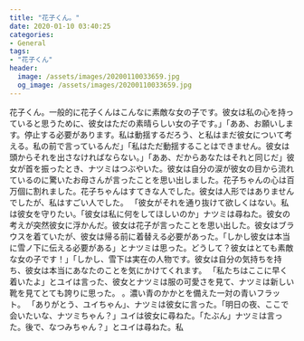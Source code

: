 ```yaml
---
title: "花子くん。"
date: 2020-01-10 03:40:25
categories:
- General
tags:
- "花子くん"
header:
  image: /assets/images/20200110033659.jpg
  og_image: /assets/images/20200110033659.jpg
---
```


花子くん。一般的に花子くんはこんなに素敵な女の子です。彼女は私の心を持っていると思うために、彼女はただの素晴らしい女の子です。」「ああ、お願いします。停止する必要があります。私は動揺するだろう、と私はまだ彼女について考える。私の前で言っているんだ」「私はただ動揺することはできません。彼女は頭からそれを出さなければならない。」「ああ、だからあなたはそれと同じだ」彼女が首を振ったとき、ナツミはつぶやいた。彼女は自分の涙が彼女の目から流れているのに驚いたお母さんが言ったことを思い出しました。花子ちゃんの心は百万個に割れました。花子ちゃんはすてきな人でした。彼女は人形ではありませんでしたが、私はすごい人でした。 「彼女がそれを通り抜けて欲しくはない。私は彼女を守りたい。「彼女は私に何をしてほしいのか」ナツミは尋ねた。彼女の考えが突然彼女に浮かんだ。彼女は花子が言ったことを思い出した。彼女はブラウスを着ていたが、彼女は帰る前に着替える必要があった。「しかし彼女は本当に雪ノ下に伝える必要がある」とナツミは思った。どうして？彼女はとても素敵な女の子です！」「しかし、雪下は実在の人物です。彼女は自分の気持ちを持ち、彼女は本当にあなたのことを気にかけてくれます。 「私たちはここに早く着いたよ」とユイは言った、彼女とナツミは服の可愛さを見て、ナツミは新しい靴を見てとても誇りに思った。 。濃い青のかかとを備えた一対の青いフラット。 「ありがとう、ユイちゃん」、ナツミは彼女に言った。「明日の夜、ここで会いたいな、ナツミちゃん？」ユイは彼女に尋ねた。「たぶん」ナツミは言った。後で、なつみちゃん？」とユイは尋ねた。私
